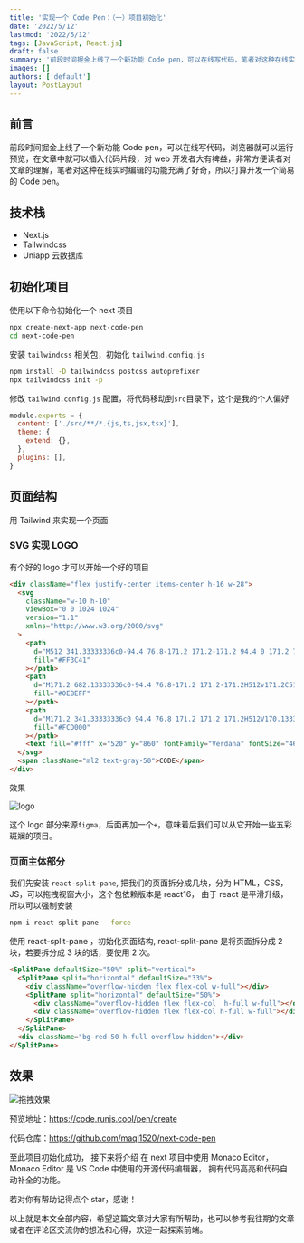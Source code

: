 ```yaml
---
title: '实现一个 Code Pen：（一）项目初始化'
date: '2022/5/12'
lastmod: '2022/5/12'
tags: [JavaScript, React.js]
draft: false
summary: '前段时间掘金上线了一个新功能 Code pen，可以在线写代码，笔者对这种在线实时编辑的功能充满了好奇，所以打算开发一个简易的 Code pen。'
images: []
authors: ['default']
layout: PostLayout
---
```


## 前言

前段时间掘金上线了一个新功能 Code pen，可以在线写代码，浏览器就可以运行预览，在文章中就可以插入代码片段，对 web 开发者大有裨益，非常方便读者对文章的理解，笔者对这种在线实时编辑的功能充满了好奇，所以打算开发一个简易的 Code pen。

## 技术栈

- Next.js
- Tailwindcss
- Uniapp 云数据库

## 初始化项目

使用以下命令初始化一个 next 项目

```bash
npx create-next-app next-code-pen
cd next-code-pen
```

安装 `tailwindcss` 相关包，初始化 `tailwind.config.js`

```bash
npm install -D tailwindcss postcss autoprefixer
npx tailwindcss init -p
```

修改 `tailwind.config.js` 配置，将代码移动到`src`目录下，这个是我的个人偏好

```js
module.exports = {
  content: ['./src/**/*.{js,ts,jsx,tsx}'],
  theme: {
    extend: {},
  },
  plugins: [],
}
```

## 页面结构

用 Tailwind 来实现一个页面

### SVG 实现 LOGO

有个好的 logo 才可以开始一个好的项目

```html
<div className="flex justify-center items-center h-16 w-28">
  <svg
    className="w-10 h-10"
    viewBox="0 0 1024 1024"
    version="1.1"
    xmlns="http://www.w3.org/2000/svg"
  >
    <path
      d="M512 341.33333336c0-94.4 76.8-171.2 171.2-171.2 94.4 0 171.2 76.8 171.2 171.2s-76.8 171.2-171.2 171.2C588.8 512.53333336 512 435.73333336 512 341.33333336z"
      fill="#FF3C41"
    ></path>
    <path
      d="M171.2 682.13333336c0-94.4 76.8-171.2 171.2-171.2H512v171.2C512 776.53333336 435.2 853.33333336 340.8 853.33333336s-169.6-76.8-169.6-171.2z"
      fill="#0EBEFF"
    ></path>
    <path
      d="M171.2 341.33333336c0 94.4 76.8 171.2 171.2 171.2H512V170.13333336H340.8c-94.4 0-169.6 76.8-169.6 171.2z"
      fill="#FCD000"
    ></path>
    <text fill="#fff" x="520" y="860" fontFamily="Verdana" fontSize="460">+</text>
  </svg>
  <span className="ml2 text-gray-50">CODE</span>
</div>
```

效果

![logo](https://p3-juejin.byteimg.com/tos-cn-i-k3u1fbpfcp/500e9470b0b2493590e752fd5f363637~tplv-k3u1fbpfcp-zoom-1.image)

这个 logo 部分来源`figma`，后面再加一个`+`，意味着后我们可以从它开始一些五彩斑斓的项目。

### 页面主体部分

我们先安装 `react-split-pane`, 把我们的页面拆分成几块，分为 HTML，CSS，JS，可以拖拽视窗大小，这个包依赖版本是 react16， 由于 react 是平滑升级，所以可以强制安装

```bash
npm i react-split-pane --force
```

使用 react-split-pane ，初始化页面结构, react-split-pane 是将页面拆分成 2 块，若要拆分成 3 块的话，要使用 2 次。

```html
<SplitPane defaultSize="50%" split="vertical">
  <SplitPane split="horizontal" defaultSize="33%">
    <div className="overflow-hidden flex flex-col w-full"></div>
    <SplitPane split="horizontal" defaultSize="50%">
      <div className="overflow-hidden flex flex-col  h-full w-full"></div>
      <div className="overflow-hidden flex flex-col h-full w-full"></div>
    </SplitPane>
  </SplitPane>
  <div className="bg-red-50 h-full overflow-hidden"></div>
</SplitPane>
```

## 效果

![拖拽效果](https://p3-juejin.byteimg.com/tos-cn-i-k3u1fbpfcp/95f4555de5cf40719eeb772fdf1740cb~tplv-k3u1fbpfcp-watermark.image?)

预览地址：https://code.runjs.cool/pen/create

代码仓库：https://github.com/maqi1520/next-code-pen

至此项目初始化成功， 接下来将介绍 在 next 项目中使用 Monaco Editor，Monaco Editor 是 VS Code 中使用的开源代码编辑器， 拥有代码高亮和代码自动补全的功能。

若对你有帮助记得点个 star，感谢！

以上就是本文全部内容，希望这篇文章对大家有所帮助，也可以参考我往期的文章或者在评论区交流你的想法和心得，欢迎一起探索前端。
